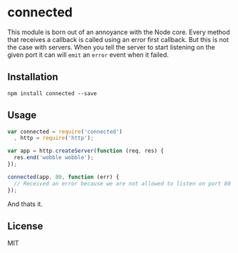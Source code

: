 # connected

This module is born out of an annoyance with the Node core. Every method that
receives a callback is called using an error first callback. But this is not the
case with servers. When you tell the server to start listening on the given port
it can will `emit` an `error` event when it failed.

## Installation

```
npm install connected --save
```

## Usage

```js
var connected = require('connected')
  , http = require('http');

var app = http.createServer(function (req, res) {
  res.end('wobble wobble');
});

connected(app, 80, function (err) {
  // Received an error because we are not allowed to listen on port 80
});
```

And thats it.

## License

MIT
